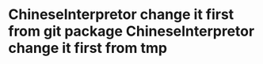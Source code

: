 ChineseInterpretor change it first from git package
ChineseInterpretor change it first from tmp
==================
